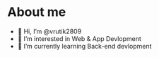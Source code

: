# About me

- 👋 Hi, I’m @vrutik2809
- 👀 I’m interested in Web & App Devlopment
- 🌱 I’m currently learning Back-end devlopment
<!---
vrutik2809/vrutik2809 is a ✨ special ✨ repository because its `README.md` (this file) appears on your GitHub profile.
You can click the Preview link to take a look at your changes.
--->
